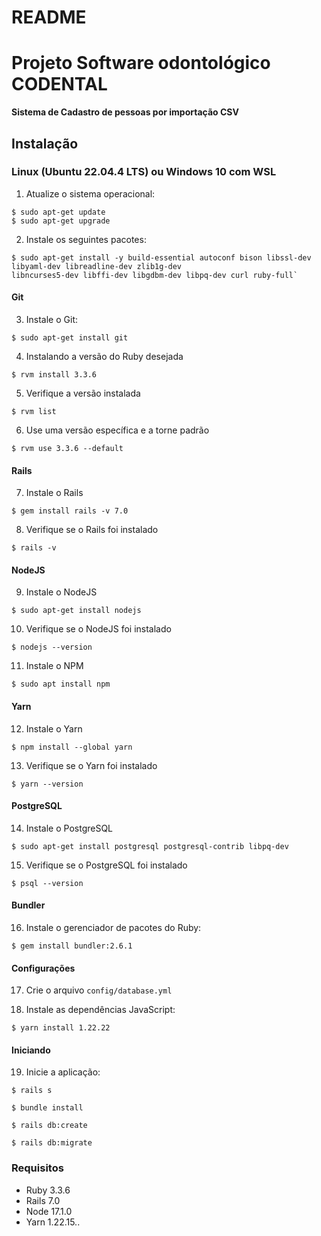 # README

# Projeto Software odontológico CODENTAL
**Sistema de Cadastro de pessoas por importação CSV**

## Instalação

### Linux (Ubuntu 22.04.4 LTS) ou Windows 10 com WSL

1. Atualize o sistema operacional:
```
$ sudo apt-get update
$ sudo apt-get upgrade
```
2. Instale os seguintes pacotes:
```
$ sudo apt-get install -y build-essential autoconf bison libssl-dev libyaml-dev libreadline-dev zlib1g-dev
libncurses5-dev libffi-dev libgdbm-dev libpq-dev curl ruby-full`
```

#### Git

3. Instale o Git:
```
$ sudo apt-get install git
```

4. Instalando a versão do Ruby desejada
```
$ rvm install 3.3.6
```

5. Verifique a versão instalada
```
$ rvm list
```

6. Use uma versão específica e a torne padrão
```
$ rvm use 3.3.6 --default
```

#### Rails

7. Instale o Rails
```
$ gem install rails -v 7.0
```

8. Verifique se o Rails foi instalado
```
$ rails -v
```

#### NodeJS

9. Instale o NodeJS
```
$ sudo apt-get install nodejs
```

10. Verifique se o NodeJS foi instalado
```
$ nodejs --version
```

11. Instale o NPM
```
$ sudo apt install npm
```

#### Yarn

12. Instale o Yarn
```
$ npm install --global yarn
```

13. Verifique se o Yarn foi instalado
```
$ yarn --version
```

#### PostgreSQL

14. Instale o PostgreSQL
```
$ sudo apt-get install postgresql postgresql-contrib libpq-dev
```

15. Verifique se o PostgreSQL foi instalado
```
$ psql --version
```

#### Bundler

16. Instale o gerenciador de pacotes do Ruby:
```
$ gem install bundler:2.6.1
```

#### Configurações

17. Crie o arquivo `config/database.yml`

18. Instale as dependências JavaScript:
```
$ yarn install 1.22.22
```

#### Iniciando

19. Inicie a aplicação:
```
$ rails s

$ bundle install

$ rails db:create

$ rails db:migrate
```

### Requisitos
- Ruby 3.3.6
- Rails 7.0
- Node 17.1.0
- Yarn 1.22.15..
